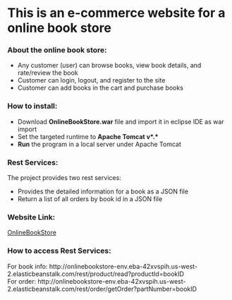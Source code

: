 # This is an e-commerce website for a online book store
<h3>About the online book store:</h3>
<ul><li>Any customer (user) can browse books, view book details, and rate/review the book</li>
  <li>Customer can login, logout, and register to the site</li>
  <li>Customer can add books in the cart and purchase books</li>
  </ul>
<h3>How to install:</h3>
<ul><li>Download <b>OnlineBookStore.war</b> file and import it in eclipse IDE as war import</li>
  <li>Set the targeted runtime to <b>Apache Tomcat v*.*</b></li>
  <li><b>Run</b> the program in a local server under Apache Tomcat</li>
 </ul>
<h3>Rest Services:</h3>
The project provides two rest services:
<ul><li>Provides the detailed information for a book as a JSON file</li>
  <li>Return a list of all orders by book id in a JSON file</li>
</ul>
<h3>Website Link:</h3>
<a href="http://onlinebookstore-env.eba-42xvspih.us-west-2.elasticbeanstalk.com/OnlineBookStore">OnlineBookStore</a>
 <h3>How to access <b>Rest Services:</b></h3>
  For book info: http://onlinebookstore-env.eba-42xvspih.us-west-2.elasticbeanstalk.com/rest/product/read?productId=bookID <br/>
  For order: http://onlinebookstore-env.eba-42xvspih.us-west-2.elasticbeanstalk.com/rest/order/getOrder?partNumber=bookID 
